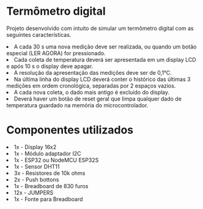 <h1>Termômetro digital</h1>
<p>Projeto desenvolvido com intuito de simular um termômetro digital com as seguintes características.</p>
<li>A cada 30 s uma nova medição deve ser realizada, ou quando um botão especial (LER AGORA) for pressionado. </li>
<li>Cada coleta de temperatura deverá ser apresentada em um display LCD e após 10 s o display deve apagar. </li>
<li>A resolução da apresentação das medições deve ser de 0,1°C.</li>
<li>Na última linha do display LCD deverá conter o histórico das últimas 3 medições em ordem cronológica, separadas por 2 espaços vazios.</li> 
<li>A cada nova coleta, o dado mais antigo é excluído do display.</li>
<li>Deverá haver um botão de reset geral que limpa qualquer dado de temperatura guardado na memória do microcontrolador.</li>

<h1> Componentes utilizados </h1>
<li>1x - Display 16x2</li>
<li>1x - Módulo adaptador I2C</li>
<li>1x - ESP32 ou NodeMCU ESP32S</li>
<li>1x - Sensor DHT11</li>
<li>3x - Resistores de 10k ohms</li>
<li>2x - Push bottons</li>
<li>1x - Breadboard de 830 furos</li>
<li>12x - JUMPERS </li>
<li>1x - Fonte para Breadboard </li>
